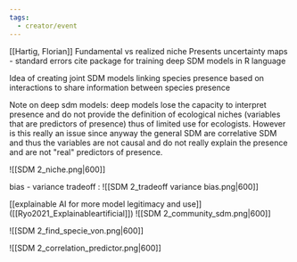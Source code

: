 ```yaml
---
tags:
  - creator/event
---
```

[[Hartig, Florian]]
Fundamental vs realized niche
Presents uncertainty maps - standard errors
cite package for training deep SDM models in R language

Idea of creating joint SDM models linking species presence based on interactions to share information between species presence

Note on deep sdm models: deep models lose the capacity to interpret presence and do not provide the definition of ecological niches (variables that are predictors of presence) thus of limited use for ecologists. However is this really an issue since anyway the general SDM are correlative SDM and thus the variables are not causal and do not really explain the presence and are not "real" predictors of presence.

![[SDM 2_niche.png|600]]

bias - variance tradeoff : 
![[SDM 2_tradeoff variance bias.png|600]]

[[explainable AI for more model legitimacy and use]] ([[Ryo2021_Explainableartificial]])
![[SDM 2_community_sdm.png|600]]

![[SDM 2_find_specie_von.png|600]]

![[SDM 2_correlation_predictor.png|600]]
